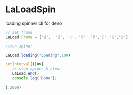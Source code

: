 # LaLoadSpin
loading spinner cli for deno 

```ts
// set frame
LaLoad.Frame = ['⣾',  '⣽', '⣻', '⢿' ,'⡿','⣟','⣯','⣷'] 

//run spiner 

LaLoad.loading("Loading",100)

setInterval(()=>{
   // stop spiner & clear
   LaLoad.end()
   console.log('Done');
   
},3000)
```
